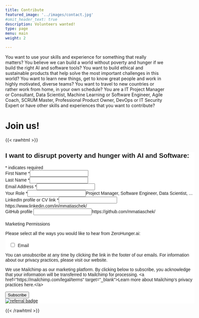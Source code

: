 ```yaml
---
title: Contribute
featured_image: '../images/contact.jpg'
#omit_header_text: true
description: Volunteers wanted!
type: page
menu: main
weight: 2

---
```


You want to use your skills and experience for something that really matters? You believe we can build a world without poverty and hunger if we build the right AI and software tools? You want to build ethical and sustainable products that help solve the most important challenges in this world? You want to learn new things, get to know great people and work in highly motivated, diverse teams? You want to travel to new countries or rather work from home, in your own schedule? You are a IT Project Manager or Consultant, Data Scientist, Machine Learning or Software Engineer, Agile Coach, SCRUM Master, Professional Product Owner, DevOps or IT Security Expert or have other skills and experiences that you want to contribute?

# Join us!

<!-- This is an example of a custom shortcode that you can put right into your content. You will need to add a form action to the the shortcode to make it work. Check out [Formspree](https://formspree.io/) for a simple, free form service. 

{{< form-contact action="https://example.com"  >}}
-->

{{< rawhtml >}}
<div id="mc_embed_shell">
      <link href="//cdn-images.mailchimp.com/embedcode/classic-061523.css" rel="stylesheet" type="text/css">
  <style type="text/css">
        #mc_embed_signup{background:#fff; false;clear:left; font:14px Helvetica,Arial,sans-serif; width: 600px;}
        /* Add your own Mailchimp form style overrides in your site stylesheet or in this style block.
           We recommend moving this block and the preceding CSS link to the HEAD of your HTML file. */
</style><style type="text/css">
        #mc-embedded-subscribe-form input[type=checkbox]{display: inline; width: auto;margin-right: 10px;}
#mergeRow-gdpr {margin-top: 20px;}
#mergeRow-gdpr fieldset label {font-weight: normal;}
#mc-embedded-subscribe-form .mc_fieldset{border:none;min-height: 0px;padding-bottom:0px;}
</style>
<div id="mc_embed_signup">
    <form action="https://zerohunger.us21.list-manage.com/subscribe/post?u=528bf41a64573f3425ccaed33&amp;id=9b3c0b2b95&amp;v_id=107&amp;f_id=00ae59e1f0" method="post" id="mc-embedded-subscribe-form" name="mc-embedded-subscribe-form" class="validate" target="_blank">
        <div id="mc_embed_signup_scroll"><h2>I want to disrupt poverty and hunger with AI and Software:</h2>
            <div class="indicates-required"><span class="asterisk">*</span> indicates required</div>
            <div class="mc-field-group"><label for="mce-FNAME">First Name <span class="asterisk">*</span></label><input type="text" name="FNAME" class="required text" id="mce-FNAME" required="" value=""></div><div class="mc-field-group"><label for="mce-LNAME">Last Name <span class="asterisk">*</span></label><input type="text" name="LNAME" class="required text" id="mce-LNAME" required="" value=""></div><div class="mc-field-group"><label for="mce-EMAIL">Email Address <span class="asterisk">*</span></label><input type="email" name="EMAIL" class="required email" id="mce-EMAIL" required="" value=""></div><div class="mc-field-group"><label for="mce-MMERGE3">Your Role <span class="asterisk">*</span></label><input type="text" name="MMERGE3" class="required text" id="mce-MMERGE3" required="" value=""><span id="mce-MMERGE3-HELPERTEXT" class="helper_text">Project Manager, Software Engineer, Data Scientist, ...</span></div><div class="mc-field-group"><label for="mce-MMERGE5">LinkedIn profile or CV link <span class="asterisk">*</span></label><input type="url" name="MMERGE5" class="required url" id="mce-MMERGE5" required="" value=""><span id="mce-MMERGE5-HELPERTEXT" class="helper_text">https://www.linkedin.com/in/mmatiaschek/</span></div><div class="mc-field-group"><label for="mce-MMERGE6">GitHub profile </label><input type="url" name="MMERGE6" class=" url" id="mce-MMERGE6" value=""><span id="mce-MMERGE6-HELPERTEXT" class="helper_text">https://github.com/mmatiaschek/</span></div><div id="mergeRow-gdpr" class="mergeRow gdpr-mergeRow content__gdprBlock mc-field-group"><div class="content__gdpr"><label>Marketing Permissions</label><p>Please select all the ways you would like to hear from ZeroHunger.ai:</p><fieldset class="mc_fieldset gdprRequired mc-field-group" name="interestgroup_field"><label class="checkbox subfield" for="gdpr1271"><input type="checkbox" id="gdpr_1271" name="gdpr[1271]" class="gdpr" value="Y"><span>Email</span></label></fieldset><p>You can unsubscribe at any time by clicking the link in the footer of our emails. For information about our privacy practices, please visit our website.</p></div><div class="content__gdprLegal"><p>We use Mailchimp as our marketing platform. By clicking below to subscribe, you acknowledge that your information will be transferred to Mailchimp for processing. &lt;a href="https://mailchimp.com/legal/terms" target="_blank"&gt;Learn more about Mailchimp's privacy practices here.&lt;/a&gt;</p></div></div>
<div hidden=""><input type="hidden" name="tags" value="2818896"></div>
        <div id="mce-responses" class="clear foot">
            <div class="response" id="mce-error-response" style="display: none;"></div>
            <div class="response" id="mce-success-response" style="display: none;"></div>
        </div>
    <div aria-hidden="true" style="position: absolute; left: -5000px;">
        /* real people should not fill this in and expect good things - do not remove this or risk form bot signups */
        <input type="text" name="b_528bf41a64573f3425ccaed33_9b3c0b2b95" tabindex="-1" value="">
    </div>
        <div class="optionalParent">
            <div class="clear foot">
                <input type="submit" name="subscribe" id="mc-embedded-subscribe" class="button" value="Subscribe">
                <p class="brandingLogo" style="margin: 0px auto;"><a href="http://eepurl.com/iuH5Xg" title="Mailchimp - email marketing made easy and fun"><img src="https://eep.io/mc-cdn-images/template_images/branding_logo_text_dark_dtp.svg" alt="referral badge"></a></p>
            </div>
        </div>
    </div>
</form>
</div>
<script type="text/javascript" src="//s3.amazonaws.com/downloads.mailchimp.com/js/mc-validate.js"></script><script type="text/javascript">(function($) {window.fnames = new Array(); window.ftypes = new Array();fnames[1]=FNAME;ftypes[1]=merge;,fnames[2]=LNAME;ftypes[2]=merge;,fnames[0]=EMAIL;ftypes[0]=merge;,fnames[3]=MMERGE3;ftypes[3]=merge;,fnames[5]=MMERGE5;ftypes[5]=merge;,fnames[6]=MMERGE6;ftypes[6]=merge;,fnames[4]=PHONE;ftypes[4]=merge;false}(jQuery));var $mcj = jQuery.noConflict(true);</script></div>
{{< /rawhtml >}}